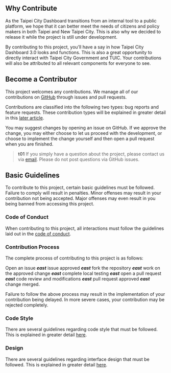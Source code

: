 ## Why Contribute

As the Taipei City Dashboard transitions from an internal tool to a public platform, we hope that it can better meet the needs of citizens and policy makers in both Taipei and New Taipei City. This is also why we decided to release it while the project is still under development.

By contributing to this project, you’ll have a say in how Taipei City Dashboard 3.0 looks and functions. This is also a great opportunity to directly interact with Taipei City Government and TUIC. Your contributions will also be attributed to all relevant components for everyone to see.

## Become a Contributor

This project welcomes any contributions. We manage all of our contributions on [GitHub](https://github.com/tpe-doit/Taipei-City-Dashboard) through issues and pull requests.

Contributions are classified into the following two types: bug reports and feature requests. These contribution types will be explained in greater detail in this [later article](/front-end/open-an-issue).

You may suggest changes by opening an issue on GitHub. If we approve the change, you may either choose to let us proceed with the development, or choose to implement the change yourself and then open a pull request when you are finished.

> **t01**
> If you simply have a question about the project, please contact us via [email](/front-end/introduction#contact-us). Please do not post questions via GitHub issues.

## Basic Guidelines

To contribute to this project, certain basic guidelines must be followed. Failure to comply will result in penalties. Minor offenses may result in your contribution not being accepted. Major offenses may even result in you being banned from accessing this project.

### Code of Conduct

When contributing to this project, all interactions must follow the guidelines laid out in the [code of conduct](https://github.com/tpe-doit/Taipei-City-Dashboard/blob/main/.github/CODE_OF_CONDUCT.md).

### Contribution Process

The complete process of contributing to this project is as follows:

Open an issue **_east_** issue approved **_east_** fork the repository **_east_** work on the approved change **_east_** complete local testing **_east_** open a pull request **_east_** code review and modifications **_east_** pull request approved **_east_** change merged.

Failure to follow the above process may result in the implementation of your contribution being delayed. In more severe cases, your contribution may be rejected completely.

### Code Style

There are several guidelines regarding code style that must be followed. This is explained in greater detail [here](/front-end/code-style).

### Design

There are several guidelines regarding interface design that must be followed. This is explained in greater detail [here](/front-end/design-guide).
